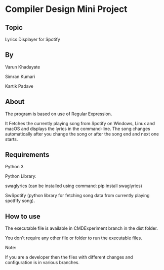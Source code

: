 # Compiler Design Mini Project

## Topic

Lyrics Displayer for Spotify

## By

Varun Khadayate

Simran Kumari

Kartik Padave

## About

The program is based on use of Regular Expression.

It Fetches the currently playing song from Spotify on Windows, Linux and macOS and displays the lyrics in the command-line. The song changes automatically after you change the song or after the song end and next one starts.

## Requirements

Python 3

Python Library:

swaglyrics (can be installed using command: pip install swaglyrics)

SwSpotify (python library for fetching song data from currently playing spotfify song).

## How to use

The executable file is available in CMDExperiment branch in the dist folder.

You don't require any other file or folder to run the executable files.

Note:

If you are a developer then the files with different changes and configuration is in various branches.
